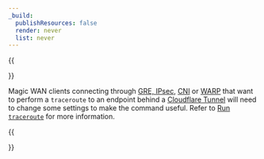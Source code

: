 ```yaml
---
_build:
  publishResources: false
  render: never
  list: never
---
```


{{<Aside type="note" header="​​Run <code>traceroute</code>">}}

Magic WAN clients connecting through [GRE, IPsec](/magic-wan/get-started/configure-tunnels/), [CNI](/network-interconnect/) or [WARP](/magic-wan/zero-trust/warp/) that want to perform a `traceroute` to an endpoint behind a [Cloudflare Tunnel](/cloudflare-one/connections/connect-apps/) will need to change some settings to make the command useful. Refer to [Run `traceroute`](/magic-wan/how-to/traceroute/) for more information.

{{</Aside>}}
